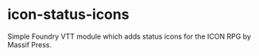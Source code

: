 # icon-status-icons
Simple Foundry VTT module which adds status icons for the ICON RPG by Massif Press.
